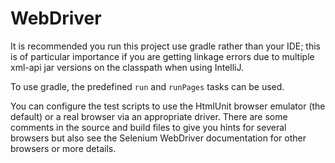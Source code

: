 WebDriver
=========

It is recommended you run this project use gradle rather than your IDE; this
is of particular importance if you are getting linkage errors due to multiple xml-api
jar versions on the classpath when using IntelliJ.

To use gradle, the predefined `run` and `runPages` tasks can be used.

You can configure the test scripts to use the HtmlUnit browser emulator (the default) or a real
browser via an appropriate driver. There are some comments in the source and build
files to give you hints for several browsers but also see the Selenium WebDriver
documentation for other browsers or more details.
